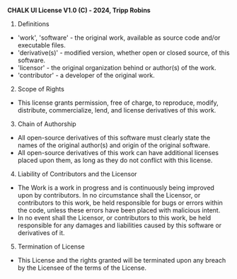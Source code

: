 **CHALK UI License V1.0 (C) - 2024, Tripp Robins**

1) Definitions
- 'work', 'software' - the original work, available as source code and/or executable files.
- 'derivative(s)' - modified version, whether open or closed source, of this software.
- 'licensor' - the original organization behind or author(s) of the work.
- 'contributor' - a developer of the original work.

2) Scope of Rights
- This license grants permission, free of charge, to reproduce, modify, distribute, commercialize, lend, and license derivatives of this work.

3) Chain of Authorship
- All open-source derivatives of this software must clearly state the names of the original author(s) and origin of the original software.
- All open-source derivatives of this work can have additional licenses placed upon them, as long as they do not conflict with this license.

4) Liability of Contributors and the Licensor
- The Work is a work in progress and is continuously being improved upon by contributors. In no circumstance shall the Licensor, or contributors to this work, be held responsible for bugs or errors  within the code, unless these errors have been placed with malicious intent.
- In no event shall the Licensor, or contributors to this work, be held responsible for any damages and liabilities caused by this software or derivatives of it.

5) Termination of License
- This License and the rights granted will be terminated upon any breach by the Licensee of the terms of the License.
